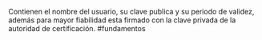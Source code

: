 Contienen el nombre del usuario, su clave publica y su periodo de validez, además para mayor fiabilidad esta firmado con la clave privada de la autoridad de certificación.
#fundamentos 